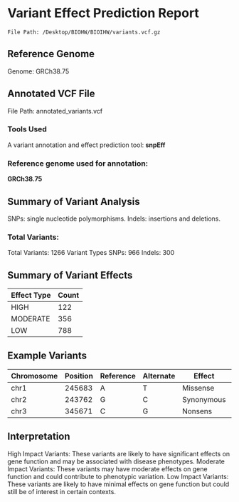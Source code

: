 

# Variant Effect Prediction Report

``` Input VCF File
File Path: /Desktop/BIOHW/BIOIHW/variants.vcf.gz
 ``` 
## Reference Genome
Genome: GRCh38.75

## Annotated VCF File
File Path: annotated_variants.vcf

### Tools Used
A variant annotation and effect prediction tool:
**snpEff**

### Reference genome used for annotation:
**GRCh38.75**


## Summary of Variant Analysis
SNPs: single nucleotide polymorphisms. 
Indels: insertions and deletions.

### Total Variants:
Total Variants: 1266
Variant Types
SNPs: 966
Indels: 300

## Summary of Variant Effects
| Effect Type       | Count |
|-------------------|-------|
| HIGH              | 122   |
| MODERATE          | 356   |
| LOW               | 788   |


## Example Variants
|Chromosome	 | Position	  | Reference  | Alternate  |  Effect	     | Impact   |
|------------|------------|------------|------------|--------------|----------|
|chr1	       | 245683     |      A	   |    T	      |  Missense	   | High     |
|chr2	       | 243762     |      G	   |    C	      |  Synonymous  | Moderate |
|chr3        | 345671     |      C     |    G       |   Nonsens    | Low      |


## Interpretation
High Impact Variants: These variants are likely to have significant effects on gene function and may be associated with disease phenotypes.
Moderate Impact Variants: These variants may have moderate effects on gene function and could contribute to phenotypic variation.
Low Impact Variants: These variants are likely to have minimal effects on gene function but could still be of interest in certain contexts.




